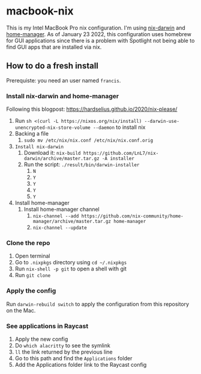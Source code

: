 # macbook-nix

This is my Intel MacBook Pro nix configuration. I'm using [nix-darwin](https://github.com/LnL7/nix-darwin) and [home-manager](https://github.com/nix-community/home-manager). As of January 23 2022, this configuration uses homebrew for GUI applications since there is a problem with Spotlight not being able to find GUI apps that are installed via nix.

## How to do a fresh install

Prerequiste: you need an user named `francis`.

### Install nix-darwin and home-manager

Following this blogpost: https://hardselius.github.io/2020/nix-please/

1. Run `sh <(curl -L https://nixos.org/nix/install) --darwin-use-unencrypted-nix-store-volume --daemon` to install nix
2. Backing a file
    1. `sudo mv /etc/nix/nix.conf /etc/nix/nix.conf.orig`
3. `Install nix-darwin`
    1. Download it: `nix-build https://github.com/LnL7/nix-darwin/archive/master.tar.gz -A installer`
    2. Run the script: `./result/bin/darwin-installer`
        1. `N`
        2. `Y`
        3. `Y`
        4. `Y`
        5. `Y`
4. Install home-manager
    1. Install home-manager channel
        1. `nix-channel --add https://github.com/nix-community/home-manager/archive/master.tar.gz home-manager`
        2. `nix-channel --update`

### Clone the repo

1. Open terminal
2. Go to `.nixpkgs` directory using `cd ~/.nixpkgs`
3. Run `nix-shell -p git` to open a shell with git
4. Run `git clone`

### Apply the config

Run `darwin-rebuild switch` to apply the configuration from this repository on the Mac.


### See applications in Raycast

1. Apply the new config
2. Do `which alacritty` to see the symlink
3. `ll` the link returned by the previous line
4. Go to this path and find the `Applications` folder
5. Add the Applications folder link to the Raycast config
